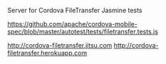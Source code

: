 Server for Cordova FileTransfer Jasmine tests

https://github.com/apache/cordova-mobile-spec/blob/master/autotest/tests/filetransfer.tests.js

http://cordova-filetransfer.jitsu.com
http://cordova-filetransfer.herokuapp.com